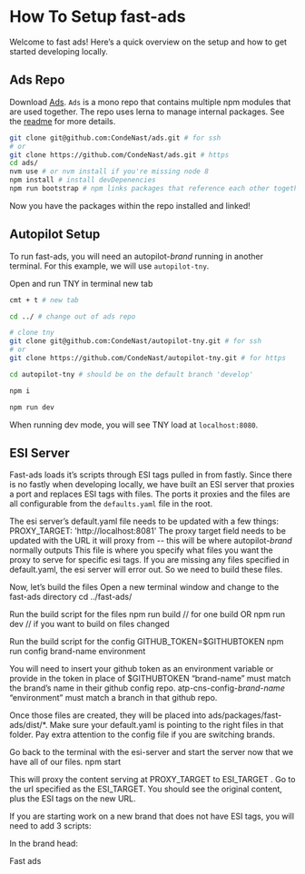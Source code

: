 # How To Setup fast-ads

Welcome to fast ads! Here’s a quick overview on the setup and how to get started developing locally.

## Ads Repo
Download [Ads](https://github.com/CondeNast/ads). `Ads` is a mono repo that contains multiple npm modules that are used together. The repo uses lerna to manage internal packages. See the [readme](https://github.com/CondeNast/ads/blob/master/readme.md) for more details.

```bash
git clone git@github.com:CondeNast/ads.git # for ssh 
# or 
git clone https://github.com/CondeNast/ads.git # https
cd ads/
nvm use # or nvm install if you're missing node 8
npm install # install devDepenencies
npm run bootstrap # npm links packages that reference each other together
```

Now you have the packages within the repo installed and linked!

## Autopilot Setup
To run fast-ads, you will need an autopilot-*brand* running in another terminal. For this example, we will use `autopilot-tny`.

Open and run TNY in terminal new tab 
```bash
cmt + t # new tab

cd ../ # change out of ads repo 

# clone tny
git clone git@github.com:CondeNast/autopilot-tny.git # for ssh
# or
git clone https://github.com/CondeNast/autopilot-tny.git # for https

cd autopilot-tny # should be on the default branch 'develop'

npm i 

npm run dev
```

When running dev mode, you will see TNY load at `localhost:8080`.

## ESI Server
Fast-ads loads it’s scripts through ESI tags pulled in from fastly. Since there is no fastly when developing locally, we have built an ESI server that proxies a port and replaces ESI tags with files. The ports it proxies and the files are all configurable from the `defaults.yaml` file in the root. 

The esi server’s default.yaml file needs to be updated with a few things: 
PROXY_TARGET: 'http://localhost:8081' 
The proxy target field needs to be updated with the URL it will proxy from -- this will be where autopilot-*brand* normally outputs
This file is where you specify what files you want the proxy to serve for specific esi tags. If you are missing any files specified in default.yaml, the esi server will error out. So we need to build these files. 

Now, let’s build the files
Open a new terminal window and change to the fast-ads directory
cd ../fast-ads/

Run the build script for the files
npm run build // for one build 
OR
 npm run dev // if you want to build on files changed

Run the build script for the config
GITHUB_TOKEN=$GITHUBTOKEN npm run config brand-name environment

You will need to insert your github token as an environment variable or provide in the token in place of $GITHUBTOKEN
“brand-name” must match the brand’s name in their github config repo. atp-cns-config-*brand-name*
“environment” must match a branch in that github repo. 

Once those files are created, they will be placed into ads/packages/fast-ads/dist/*. Make sure your default.yaml is pointing to the right files in that folder. Pay extra attention to the config file if you are switching brands.

Go back to the terminal with the esi-server and start the server now that we have all of our files.
npm start

This will proxy the content serving at PROXY_TARGET  to ESI_TARGET . Go to the url specified as the ESI_TARGET. You should see the original content, plus the ESI tags on the new URL.

If you are starting work on a new brand that does not have ESI tags, you will need to add 3 scripts: 

In the brand head: 




Fast ads
